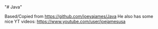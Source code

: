 "# Java" 

Based/Copied from https://github.com/joeyajames/Java
He also has some nice YT videos: https://www.youtube.com/user/joejamesusa
